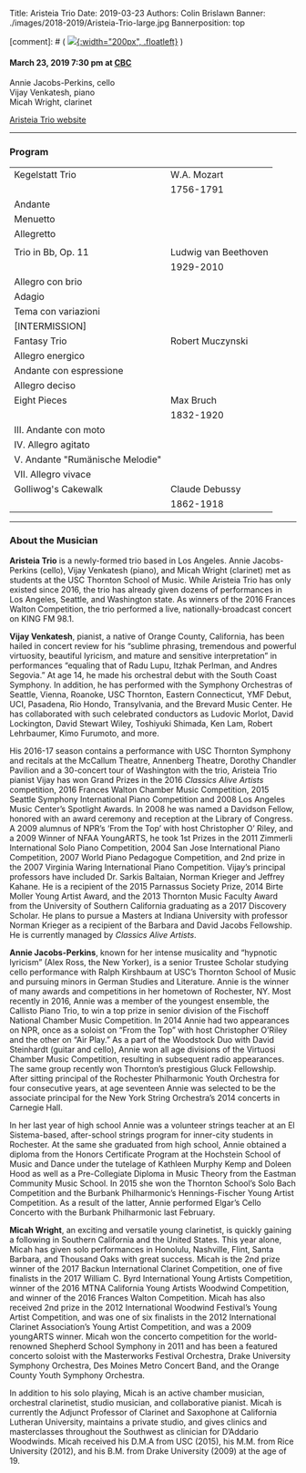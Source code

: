 Title: Aristeia Trio
Date: 2019-03-23
Authors: Colin Brislawn
Banner: ./images/2018-2019/Aristeia-Trio-large.jpg
Bannerposition: top

[comment]: # ( [![ ]({filename}/images/2017-2018/aeolus-quartet-400.jpg){:width="200px", .floatleft}]({filename}./AeolusQuartet.md) )


#### March 23, 2019 7:30 pm at [CBC](https://www.google.com/maps/place/CBC+Arts+Center,+Pasco,+WA+99301)

Annie Jacobs-Perkins, cello <br>
Vijay Venkatesh, piano  <br>
Micah Wright, clarinet

[Aristeia Trio website](http://classicsaliveartists.org/artists/AristeiaTrio/home.html)


---

### Program

|                                 |                      |
|---------------------------------|----------------------|
| Kegelstatt Trio                 | W.A. Mozart          |
|                                 | 1756-1791            |
| Andante                         |                      |
| Menuetto                        |                      |
| Allegretto                      |                      |
|                                 |                      |
| Trio in Bb, Op. 11              | Ludwig van Beethoven |
|                                 | 1929-2010            |
| Allegro con brio                |                      |
| Adagio                          |                      |
| Tema con variazioni             |                      |
| [INTERMISSION]                  |                      |
| Fantasy Trio                    | Robert Muczynski     |
| Allegro energico                |                      |
| Andante con espressione         |                      |
| Allegro deciso                  |                      |
| Eight Pieces                    | Max Bruch            |
|                                 | 1832-1920            |
| III. Andante con moto           |                      |
| IV. Allegro agitato             |                      |
| V. Andante "Rumänische Melodie" |                      |
| VII. Allegro vivace             |                      |
| Golliwog's Cakewalk             | Claude Debussy       |
|                                 | 1862-1918            |


---

### About the Musician

**Aristeia Trio** is a newly-formed trio based in Los Angeles. Annie Jacobs-Perkins (cello), Vijay Venkatesh (piano), and Micah Wright (clarinet) met as students at the USC Thornton School of Music. While Aristeia Trio has only existed since 2016, the trio has already given dozens of performances in Los Angeles, Seattle, and Washington state. As winners of the 2016 Frances Walton Competition, the trio performed a live, nationally-broadcast concert on KING FM 98.1.

**Vijay Venkatesh**, pianist, a native of Orange County, California, has been hailed in concert review for his “sublime phrasing, tremendous and powerful virtuosity, beautiful lyricism, and mature and sensitive interpretation” in performances “equaling that of Radu Lupu, Itzhak Perlman, and Andres Segovia.” At age 14, he made his orchestral debut with the South Coast Symphony. In addition, he has performed with the Symphony Orchestras of Seattle, Vienna, Roanoke, USC Thornton, Eastern Connecticut, YMF Debut, UCI, Pasadena, Rio Hondo, Transylvania, and the Brevard Music Center. He has collaborated with such celebrated conductors as Ludovic Morlot, David Lockington, David Stewart Wiley, Toshiyuki Shimada, Ken Lam, Robert Lehrbaumer, Kimo Furumoto, and more.

His 2016-17 season contains a performance with USC Thornton Symphony and recitals at the McCallum Theatre, Annenberg Theatre, Dorothy Chandler Pavilion and a 30-concert tour of Washington with the trio, Aristeia Trio pianist Vijay has won Grand Prizes in the 2016 _Classics Alive Artists_ competition, 2016 Frances Walton Chamber Music Competition, 2015 Seattle Symphony International Piano Competition and 2008 Los Angeles Music Center’s Spotlight Awards. In 2008 he was named a Davidson Fellow, honored with an award ceremony and reception at the Library of Congress. A 2009 alumnus of NPR’s ‘From the Top’ with host Christopher O’ Riley, and a 2009 Winner of NFAA YoungARTS, he took 1st Prizes in the 2011 Zimmerli International Solo Piano Competition, 2004 San Jose International Piano Competition, 2007 World Piano Pedagogue Competition, and 2nd prize in the 2007 Virginia Waring International Piano Competition. Vijay’s principal professors have included Dr. Sarkis Baltaian, Norman Krieger and Jeffrey Kahane. He is a recipient of the 2015 Parnassus Society Prize, 2014 Birte Moller Young Artist Award, and the 2013 Thornton Music Faculty Award from the University of Southern California graduating as a 2017 Discovery Scholar. He plans to pursue a Masters at Indiana University with professor Norman Krieger as a recipient of the Barbara and David Jacobs Fellowship. He is currently managed by _Classics Alive Artists_.

**Annie Jacobs-Perkins**, known for her intense musicality and “hypnotic lyricism” (Alex Ross, the New Yorker), is a senior Trustee Scholar studying cello performance with Ralph Kirshbaum at USC’s Thornton School of Music and pursuing minors in German Studies and Literature. Annie is the winner of many awards and competitions in her hometown of Rochester, NY. Most recently in 2016, Annie was a member of the youngest ensemble, the Callisto Piano Trio, to win a top prize in senior division of the Fischoff National Chamber Music Competition. In 2014 Annie had two appearances on NPR, once as a soloist on “From the Top” with host Christopher O’Riley and the other on “Air Play.” As a part of the Woodstock Duo with David Steinhardt (guitar and cello), Annie won all age divisions of the Virtuosi Chamber Music Competition, resulting in subsequent radio appearances. The same group recently won Thornton’s prestigious Gluck Fellowship. After sitting principal of the Rochester Philharmonic Youth Orchestra for four consecutive years, at age seventeen Annie was selected to be the associate principal for the New York String Orchestra’s 2014 concerts in Carnegie Hall.

In her last year of high school Annie was a volunteer strings teacher at an El Sistema-based, after-school strings program for inner-city students in Rochester. At the same she graduated from high school, Annie obtained a diploma from the Honors Certificate Program at the Hochstein School of Music and Dance under the tutelage of Kathleen Murphy Kemp and Doleen Hood as well as a Pre-Collegiate Diploma in Music Theory from the Eastman Community Music School. In 2015 she won the Thornton School’s Solo Bach Competition and the Burbank Philharmonic’s Hennings-Fischer Young Artist Competition. As a result of the latter, Annie performed Elgar’s Cello Concerto with the Burbank Philharmonic last February.

**Micah Wright**, an exciting and versatile young clarinetist, is quickly gaining a following in Southern California and the United States. This year alone, Micah has given solo performances in Honolulu, Nashville, Flint, Santa Barbara, and Thousand Oaks with great success. Micah is the 2nd prize winner of the 2017 Backun International Clarinet Competition, one of five finalists in the 2017 William C. Byrd International Young Artists Competition, winner of the 2016 MTNA California Young Artists Woodwind Competition, and winner of the 2016 Frances Walton Competition. Micah has also received 2nd prize in the 2012 International Woodwind Festival’s Young Artist Competition, and was one of six finalists in the 2012 International Clarinet Association’s Young Artist Competition, and was a 2009 youngARTS winner. Micah won the concerto competition for the world-renowned Shepherd School Symphony in 2011 and has been a featured concerto soloist with the Masterworks Festival Orchestra, Drake University Symphony Orchestra, Des Moines Metro Concert Band, and the Orange County Youth Symphony Orchestra.

In addition to his solo playing, Micah is an active chamber musician, orchestral clarinetist, studio musician, and collaborative pianist. Micah is currently the Adjunct Professor of Clarinet and Saxophone at California Lutheran University, maintains a private studio, and gives clinics and masterclasses throughout the Southwest as clinician for D’Addario Woodwinds. Micah received his D.M.A from USC (2015), his M.M. from Rice University (2012), and his B.M. from Drake University (2009) at the age of 19.
